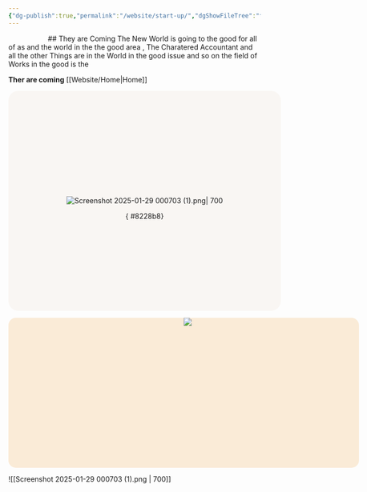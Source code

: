 ```yaml
---
{"dg-publish":true,"permalink":"/website/start-up/","dgShowFileTree":"false","noteIcon":""}
---
```




<html lang="en">
<head>
    <meta charset="UTF-8">
    <meta name="viewport" content="width=device-width, initial-scale=1.0">
    <title>HomE BOX</title>
    <link href="https://fonts.googleapis.com/css2?family=Roboto+Slab:wght@400;700&family=Merriweather:wght@400;700&display=swap" rel="stylesheet">
    <style>
        body{
            font-family: 'Roboto slab', 'Merriweather','Times New Roman', Times, serif;
            color: black;
            background-color: #f2ede8;
        }
    </style>
</head>
<body>
</body>
</html>
## They are Coming 
The New World is going to the good for all of as and the world in the the good area , The Charatered Accountant and all the other Things are in the World in the good issue and so on the field of Works in the good is the 

**Ther are coming** [[Website/Home\|Home]] 

	

<div style="background-color: #f9f6f3;
width: 100%;
height: 400px;
margin: auto;
align-content: center;
text-align: center;
border-radius: 20px;
padding: 20px;">

    <p>![Screenshot 2025-01-29 000703 (1).png| 700](/img/user/ApePasalai/Shadow%20Attachments/Screenshot%202025-01-29%20000703%20(1).png)</p>
{ #8228b8}

</div>


<center>
<div style="width: 700px;height: 300px;background-color: antiquewhite;border-radius: 15px;text-align: center;justify-items: center;">

    <a href=""><image src="https://i.imgur.com/eH7LBQZ.png"></image><a>

  

    </a>

</div></center>


![[Screenshot 2025-01-29 000703 (1).png \| 700]]



<!DOCTYPE html>

<html lang="en">

<head>

    <meta charset="UTF-8">

    <meta name="viewport" content="width=device-width, initial-scale=1.0">

    <title>Fixed Vertical Social Icons</title>

    <link rel="stylesheet" href="https://cdnjs.cloudflare.com/ajax/libs/font-awesome/6.7.2/css/all.min.css" integrity="sha512-Evv84Mr4kqVGRNSgIGL/F/aIDqQb7xQ2vcrdIwxfjThSH8CSR7PBEakCr51Ck+w+/U6swU2Im1vVX0SVk9ABhg==" crossorigin="anonymous" referrerpolicy="no-referrer" />

</head>

<body>

    <div style="position: fixed; bottom: 20px; right: 20px; z-index: 1000; display: flex; flex-direction: column; gap: 10px; ; padding: 10px; border-radius: 10px; ">

        <i class="fa-brands fa-discord" style="color: #5865F2; font-size: 23px;"></i>

        <i class="fa-solid fa-house" style="color: #0a0a0a; font-size: 23px;"></i>

        <i class="fa-brands fa-instagram" style="color: #E4405F; font-size: 23px;"></i>

        <i class="fa-regular fa-envelope" style="color: #080808; font-size: 23px;"></i>

        <i class="fa-brands fa-bluesky" style="color: #1DA1F2; font-size: 23px;"></i>

    </div>

</body>

</html>
